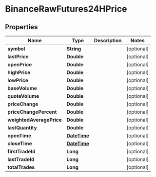 # BinanceRawFutures24HPrice

## Properties
Name | Type | Description | Notes
------------ | ------------- | ------------- | -------------
**symbol** | **String** |  |  [optional]
**lastPrice** | **Double** |  |  [optional]
**openPrice** | **Double** |  |  [optional]
**highPrice** | **Double** |  |  [optional]
**lowPrice** | **Double** |  |  [optional]
**baseVolume** | **Double** |  |  [optional]
**quoteVolume** | **Double** |  |  [optional]
**priceChange** | **Double** |  |  [optional]
**priceChangePercent** | **Double** |  |  [optional]
**weightedAveragePrice** | **Double** |  |  [optional]
**lastQuantity** | **Double** |  |  [optional]
**openTime** | [**DateTime**](DateTime.md) |  |  [optional]
**closeTime** | [**DateTime**](DateTime.md) |  |  [optional]
**firstTradeId** | **Long** |  |  [optional]
**lastTradeId** | **Long** |  |  [optional]
**totalTrades** | **Long** |  |  [optional]
